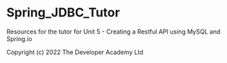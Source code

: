 # Spring_JDBC_Tutor

Resources for the tutor for Unit 5 - Creating a Restful API using MySQL and Spring.io

Copyright (c) 2022 The Developer Academy Ltd
